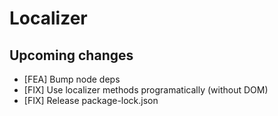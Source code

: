 # Localizer

## Upcoming changes

* [FEA] Bump node deps
* [FIX] Use localizer methods programatically (without DOM)
* [FIX] Release package-lock.json
